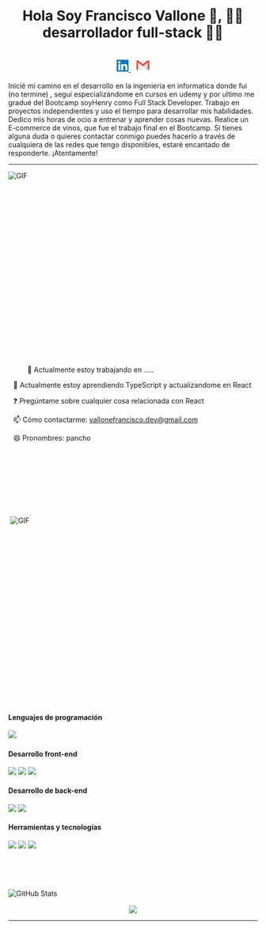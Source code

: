 <br/> 
 <div align="center">
   <h1>Hola Soy Francisco Vallone 👋, 👨‍💻 desarrollador full-stack 👨‍💻</h1>
 </div>  
<br/> 
<div  align="center" id="badges">
<!--   <a href="https://www.linkedin.com/in/francisco-fabian-vallone-510b71223/">
    <img src="https://img.shields.io/badge/LinkedIn-blue?style=for-the-badge&logo=linkedin&logoColor=white" alt="LinkedIn Badge"/>
  </a> -->
  <a href="https://www.linkedin.com/in/francisco-fabian-vallone-510b71223/">
    <img alt="Satyam Goyal | Linkedin" width="24px" src="https://github.com/SatYu26/SatYu26/blob/master/Assets/Linkedin.svg" />
  </a> &nbsp;&nbsp;
  <a href="mailto:fvallone@hotmail.es">
    <img  alt="Satyam Goyal | Gmail" width="26px" src="https://github.com/SatYu26/SatYu26/blob/master/Assets/Gmail.svg" />
  </a>
</div>
<br/>
Inicié mi camino en el desarrollo en la ingenieria en informatica donde fui (no termine) , seguí especializándome en cursos en udemy y por ultimo me gradué del Bootcamp soyHenry como Full Stack Developer. Trabajo en proyectos independientes y uso el tiempo para desarrollar mis habilidades. Dedico mis horas de ocio a entrenar y aprender cosas nuevas. Realice un E-commerce de vinos, que fue el trabajo final en el Bootcamp. Si tienes alguna duda o quieres contactar conmigo puedes hacerlo a través de cualquiera de las redes que tengo disponibles, estaré encantado de responderte. ¡Atentamente!

----

<div style="width:50%;height:0;padding-bottom:75%;margin-right:75%">
  <img align="left" alt="GIF" src="https://64.media.tumblr.com/604ce393cef474ee082433b535f272d3/026a1af30e0751b5-79/s1280x1920/41b3973f52f7097c543034e142499635d267a65d.gifv" height="400"/>
</div>
<div align="left" style="padding-left: 10px">
 
  🔭 Actualmente estoy trabajando en .....
 
  🌱 Actualmente estoy aprendiendo TypeScript y actualizandome en React
  
  ❓ Pregúntame sobre cualquier cosa relacionada con React
  
  📫 Cómo contactarme: vallonefrancisco.dev@gmail.com
  
  😄 Pronombres: pancho
</div>

<br/>
<br/>
<br/>
<br/>
<br/>
<br/>
<br/>
<br/>

<div style="width:100%;height:0;padding-bottom:75%;position:relative;">
  <img align="right" alt="GIF" src="https://paginawebprofesional.es/wp-content/uploads/2022/06/disenador-web-3.gif" width="500"/>
</div
<br />
<h4>Lenguajes de programación</h4>
<p>
  <img src="https://img.shields.io/badge/JavaScript-F7DF1E?style=for-the-badge&logo=javascript&logoColor=black">
</p>
<h4>Desarrollo front-end</h4>
<p>
  <img src="https://img.shields.io/badge/HTML5-E34F26?style=for-the-badge&logo=html5&logoColor=white">
  <img src="https://img.shields.io/badge/CSS3-1572B6?style=for-the-badge&logo=css3&logoColor=white">
  <img src="https://img.shields.io/badge/React-20232A?style=for-the-badge&logo=react&logoColor=61DAFB">
</p>
<h4>Desarrollo de back-end</h4>
<p>
  <img src="https://img.shields.io/badge/Node.js-339933?style=for-the-badge&logo=nodedotjs&logoColor=white">
  <img src="https://img.shields.io/badge/MongoDB-white?style=for-the-badge&logo=mongodb&logoColor=4EA94B">
</p>
<h4>Herramientas y tecnologías</h4>
<p>
  <img src="https://img.shields.io/badge/Git-F05032?style=for-the-badge&logo=git&logoColor=white">
  <img src="https://img.shields.io/badge/GitHub-100000?style=for-the-badge&logo=github&logoColor=white">
<!--   <img src="https://img.shields.io/badge/Linux-FCC624?style=for-the-badge&logo=linux&logoColor=black"> -->
  <img src="https://img.shields.io/badge/Vercel-000000?style=for-the-badge&logo=vercel&logoColor=white">
</p>
<br />
<br />
<br />

![GitHub Stats](https://github-readme-stats.vercel.app/api?username=PANCHOv96&theme=tokyonight)
<br />

<div align="center">
  <img src="https://komarev.com/ghpvc/?username=panchov96&&style=flat-square" align="center" />
</div>  

----









<!--
```js
import SoftwareDeveloper from 'franciscoVallone';

class Bio extends SoftwareDeveloper {
  name = 'Francisco Vallone';
  title = 'Fullstack developer';
  location = 'Rafaela, ARG';
}

class Skills extends SoftwareDeveloper {
  code: ['Javascript', 'HTML', 'CSS'],
  technologies: {
      frontEnd: {
         js: ['React','Redux'],
         css: ['Bootstrap', 'Material Design', 'Semantic UI'],
      },
      backEnd: {
         js: ['Node', 'Express'],
      },
      databases: ['PostgreSQL', 'mySQL', 'SQLServer'],
   },
   tools:['Git','Github','Vercel','VisualCode','Heroku','Trello','Stackoverflow'],
   methodologies: ['SCRUM']
   currentOccupation: ['open for job opportunities'],
}
```
-->




